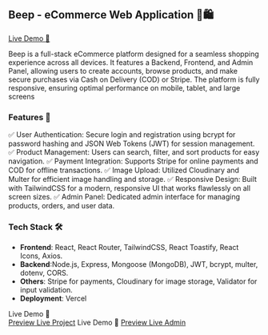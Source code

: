 ## Beep - eCommerce Web Application 🛒🛍️
[Live Demo 🔗](https://beep-frontend.vercel.app)

Beep is a full-stack eCommerce platform designed for a seamless shopping experience across all devices. It features a Backend, Frontend, and Admin Panel, allowing users to create accounts, browse products, and make secure purchases via Cash on Delivery (COD) or Stripe. The platform is fully responsive, ensuring optimal performance on mobile, tablet, and large screens


 ### Features 🚀  
✅ User Authentication: Secure login and registration using bcrypt for password hashing and JSON Web Tokens (JWT) for session management.
✅ Product Management: Users can search, filter, and sort products for easy navigation.
✅ Payment Integration: Supports Stripe for online payments and COD for offline transactions.
✅ Image Upload: Utilized Cloudinary and Multer for efficient image handling and storage.
✅ Responsive Design: Built with TailwindCSS for a modern, responsive UI that works flawlessly on all screen sizes.
✅ Admin Panel: Dedicated admin interface for managing products, orders, and user data.


### Tech Stack 🛠  
- **Frontend**:  React, React Router, TailwindCSS, React Toastify, React Icons, Axios.
- **Backend**:Node.js, Express, Mongoose (MongoDB), JWT, bcrypt, multer, dotenv, CORS. 
- **Others**: Stripe for payments, Cloudinary for image storage, Validator for input validation.
- **Deployment**: Vercel  


 Live Demo 🔗  
[Preview Live Project](https://beep-frontend.vercel.app)
Live Demo 🔗
[Preview Live Admin](https://beep-admin.vercel.app)
